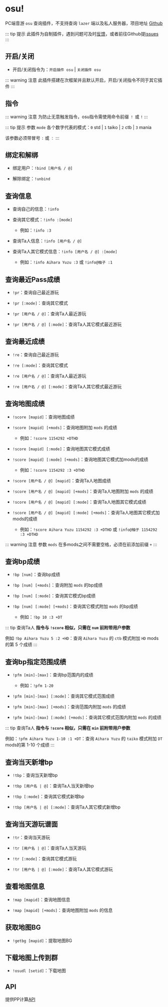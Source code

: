 # osu!

PC端音游 `osu` 查询插件，不支持查询 `lazer` 端以及私人服务器，项目地址 [Github](https://github.com/Yuri-YuzuChaN/osuv2)

::: tip 提示
此插件为自制插件，遇到问题可及时[反馈](/start/sakura#bot出问题了怎么办)，或者前往Github提[issues](https://github.com/Yuri-YuzuChaN/osuv2/issues)
:::

## 开启/关闭

- 开启/关闭指令为：`开启插件 osu` | `关闭插件 osu`

::: warning 注意
此插件搭建在次框架并且默认开启，开启/关闭指令不同于其它插件
:::


## 指令

::: warning 注意
为防止无意触发指令，osu指令需使用命令前缀 `！` 或 `!`
:::

::: tip 提示
参数 `mode` 各个数字代表的模式：`0` std | `1` taiko | `2` ctb | `3` mania

该参数必须带冒号 `:` 或 `：`
:::

## 绑定和解绑

- 绑定用户：`!bind [用户名 / @]`

- 解除绑定：`!unbind`

## 查询信息

- 查询自己的信息：`!info`

- 查询其它模式：`!info :[mode]`

    - 例如：`!info :3`

- 查询Ta人信息：`!info [用户名 / @]`

- 查询Ta人其它模式信息：`!info [用户名 / @] :[mode]`

    - 例如：`!info Aihara Yuzu :3` 或 `!info@柚子 :1`

## 查询最近Pass成绩

- `!pr`：查询自己最近游玩

- `!pr [:mode]`：查询其它模式

- `!pr [用户名 / @]`：查询Ta人最近游玩

- `!pr [用户名 / @] [:mode]`：查询Ta人其它模式最近游玩

## 查询最近成绩

- `!re`：查询自己最近游玩

- `!re [:mode]`：查询其它模式

- `!re [用户名 / @]`：查询Ta人最近游玩

- `!re [用户名 / @] [:mode]`：查询Ta人其它模式最近游玩

## 查询地图成绩

- `!score [mapid]`：查询地图成绩

- `!score [mapid] [+mods]`：查询地图附加 `mods` 的成绩

    - 例如：`!score 1154292 +DTHD`

- `!score [mapid] [:mode]`：查询地图其它模式成绩

- `!score [mapid] [:mode] [+mods]`：查询地图其它模式加mods的成绩

    - 例如：`!score 1154292 :3 +DTHD`

- `!score [用户名 / @] [mapid]`：查询Ta人地图成绩

- `!score [用户名 / @] [mapid] [+mods]`：查询Ta人地图附加 `mods` 的成绩

- `!score [用户名 / @] [mapid] [:mode]`：查询Ta人地图其它模式成绩

- `!score [用户名 / @] [mapid] [:mode] [+mods]`：查询Ta人地图其它模式加mods的成绩

    - 例如：`!score Aihara Yuzu 1154292 :3 +DTHD`  或 `!info@柚子 1154292 :3 +DTHD`

::: warning 注意
参数 `mods` 在多mods之间不需要空格，必须在前添加前缀 `+`
:::

## 查询bp成绩

- `!bp [num]`：查询bp成绩

- `!bp [num] [+mods]`：查询附加 `mods` 的bp成绩

- `!bp [num] [:mode]`：查询其它模式bp成绩

- `!bp [num] [:mode] [+mods]`：查询其它模式附加 `mods` 的bp成绩

    - 例如：`!bp 10 :3 +DT`

::: tip 查询Ta人
**指令与 `!score` 相似，只需在 `num` 前附带用户参数**

例如 `!bp Aihara Yuzu 5 :2 +HD`：查询 `Aihara Yuzu` 的 `ctb` 模式附加 `HD` mods的第 5 个成绩
:::

## 查询bp指定范围成绩

- `!pfm [min]-[max]`：查询bp范围内的成绩

    - 例如：`!pfm 1-20`

- `!pfm [min]-[max] [:mode]`：查询其它模式范围成绩

- `!pfm [min]-[max] [+mods]`：查询范围内附加 `mods` 的成绩

- `!pfm [min]-[max] [:mode] [+mods]`：查询其它模式范围内附加 `mods` 的成绩

::: tip 查询Ta人
**指令与 `!score` 相似，只需在 `min` 前附带用户参数**

例如：`!pfm Aihara Yuzu 1-10 :1 +DT`：查询 `Aihara Yuzu` 的 `taiko` 模式附加 `DT` mods的第 1-10 个成绩
:::

## 查询当天新增bp

- `!tbp`：查询当天新增bp

- `!tbp [用户名 | @]`：查询Ta人当天新增bp

- `!tbp [:mode]`：查询其它模式新增bp

- `!tbp [用户名 | @] [:mode]`：查询Ta人其它模式新增bp

## 查询当天游玩谱面

- `!tr`：查询当天游玩

- `!tr [用户名 | @]`：查询Ta人当天游玩

- `!tr [:mode]`：查询其它模式游玩

- `!tr [用户名 | @] [:mode]`：查询Ta人其它模式游玩

## 查看地图信息

- `!map [mapid]`：查询地图信息

- `!map [mapid] [+mods]`：查询地图附加 `mods` 的信息

## 获取地图BG

- `!getbg [mapid]`：提取地图BG

## 下载地图上传到群

- `!osudl [setid]`：下载地图

## API

提供PP计算[API](/api/osu!.md)